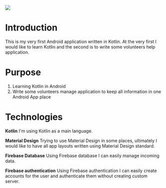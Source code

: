 <img src="https://travis-ci.org/mniami/pl.bydgoszcz.guideme.volunteers.svg?branch=master"/>

# Introduction
This is my very first Android application written in Kotlin. 
At the very first I would like to learn Kotlin and the second is to write some volunteers help application.

# Purpose

1. Learning Kotlin in Android
2. Write some volunteers manage application to keep all information in one Android App place

# Technologies

**Kotlin** I'm using Kotlin as a main language.

**Material Design** Trying to use Material Design in some places, ultimately I would like to have all app layouts written using Material Design standard.

**Firebase Database** Using Firebase database I can easily manage incoming data.

**Firebase authentication** Using Firebase authentication I can easily create accounts for the user and authenticate them without creating custom server. 
